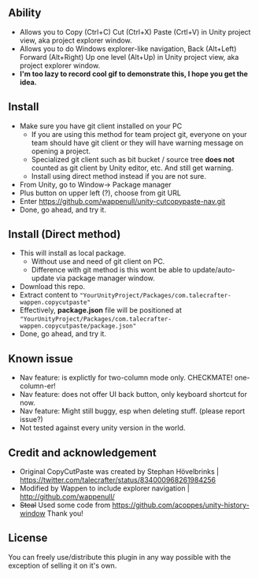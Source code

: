 ## Ability
* Allows you to Copy (Ctrl+C) Cut (Ctrl+X) Paste (Crtl+V) in Unity project view, aka project explorer window.
* Allows you to do Windows explorer-like navigation, Back (Alt+Left) Forward (Alt+Right) Up one level (Alt+Up) in Unity project view, aka project explorer window.
* **I'm too lazy to record cool gif to demonstrate this, I hope you get the idea.**
## Install
* Make sure you have git client installed on your PC
  * If you are using this method for team project git, everyone on your team should have git client or they will have warning message on opening a project.
  * Specialized git client such as bit bucket / source tree **does not** counted as git client by Unity editor, etc. And still get warning.
  * Install using direct method instead if you are not sure.
* From Unity, go to Window-> Package manager
* Plus button on upper left (?), choose from git URL
* Enter https://github.com/wappenull/unity-cutcopypaste-nav.git
* Done, go ahead, and try it.
## Install (Direct method)
* This will install as local package. 
  * Without use and need of git client on PC. 
  * Difference with git method is this wont be able to update/auto-update via package manager window.
* Download this repo.
* Extract content to `"YourUnityProject/Packages/com.talecrafter-wappen.copycutpaste"`
* Effectively, **package.json** file will be positioned at `"YourUnityProject/Packages/com.talecrafter-wappen.copycutpaste/package.json"`
* Done, go ahead, and try it.
## Known issue
* Nav feature: is explictly for two-column mode only. CHECKMATE! one-column-er!
* Nav feature: does not offer UI back button, only keyboard shortcut for now.
* Nav feature: Might still buggy, esp when deleting stuff. (please report issue?)
* Not tested against every unity version in the world.
## Credit and acknowledgement
* Original CopyCutPaste was created by Stephan Hövelbrinks | https://twitter.com/talecrafter/status/834000968261984256
* Modified by Wappen to include explorer navigation | http://github.com/wappenull/
* ~~Steal~~ Used some code from https://github.com/acoppes/unity-history-window Thank you!
## License
You can freely use/distribute this plugin in any way possible with the exception of selling it on it's own.